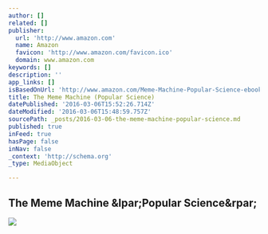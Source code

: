 ```yaml
---
author: []
related: []
publisher:
  url: 'http://www.amazon.com'
  name: Amazon
  favicon: 'http://www.amazon.com/favicon.ico'
  domain: www.amazon.com
keywords: []
description: ''
app_links: []
isBasedOnUrl: 'http://www.amazon.com/Meme-Machine-Popular-Science-ebook/dp/B00814M2BW/'
title: The Meme Machine (Popular Science)
datePublished: '2016-03-06T15:52:26.714Z'
dateModified: '2016-03-06T15:48:59.757Z'
sourcePath: _posts/2016-03-06-the-meme-machine-popular-science.md
published: true
inFeed: true
hasPage: false
inNav: false
_context: 'http://schema.org'
_type: MediaObject

---
```

<article style=""><h1>The Meme Machine &amp;lpar;Popular Science&amp;rpar;</h1><img src="http://ecx.images-amazon.com/images/I/51sUAt%2BGXIL.jpg" /></article>